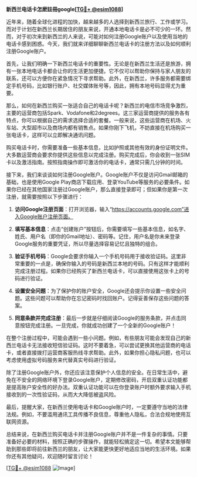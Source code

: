 **新西兰电话卡怎麽註冊google[[TG💪+ @esim1088](https://t.me/s/esim1088)]**

近年来，随着全球化进程的加快，越来越多的人选择到新西兰旅行、工作或学习。而对于计划在新西兰长期居住的朋友来说，开通本地电话卡是必不可少的一环。然而，对于初次来到新西兰的人来说，可能对如何注册Google账户以及使用当地的电话卡感到困惑。今天，我们就来详细聊聊新西兰电话卡的注册方法以及如何顺利注册Google账户。

首先，让我们明确一下新西兰电话卡的重要性。无论是在新西兰生活还是旅游，拥有一张本地电话卡都会让你的生活更加便捷。它不仅可以帮助你保持与家人朋友的联系，还可以方便你在紧急情况下寻求帮助。此外，在新西兰，许多服务都需要绑定手机号码，比如银行账户、社交媒体账号等，因此，拥有本地号码显得尤为重要。

那么，如何在新西兰购买一张适合自己的电话卡呢？新西兰的电信市场竞争激烈，主要的运营商包括Spark、Vodafone和2degrees。这三家运营商提供的服务各有特点，你可以根据自己的需求选择合适的套餐。一般来说，这些运营商在机场、火车站、大型超市以及商场内都有销售点。如果你刚下飞机，不妨直接在机场购买一张电话卡，这样可以立即解决通讯问题。

购买电话卡时，你需要准备一些基本信息，比如护照或其他有效的身份证明文件。大多数运营商会要求你提供这些信息以完成注册。购买完成后，你会收到一张SIM卡以及激活指南。按照指南操作即可激活你的电话卡，通常只需几分钟的时间。

接下来，我们来谈谈如何注册Google账户。Google账户不仅是访问Gmail邮箱的基础，也是使用Google Play商店下载应用、登录YouTube等服务的必要条件。如果你已经在其他国家注册过Google账户，那么直接登录即可；但如果你是第一次注册，就需要按照以下步骤进行：

1. **访问Google注册页面**：打开浏览器，输入“https://accounts.google.com”进入Google账户注册页面。
   
2. **填写基本信息**：点击“创建账户”按钮后，你需要填写一些基本信息，如名字、姓氏、用户名（即你的Gmail地址）、密码等。记住，用户名是你未来登录Google服务的重要凭证，所以尽量选择容易记忆且独特的组合。

3. **验证手机号码**：Google会要求你输入一个手机号码用于接收验证码。这里非常重要的一点是，确保你输入的号码是新西兰本地的号码。只有这样才能顺利完成注册过程。如果你已经购买了新西兰电话卡，可以直接使用这张卡上的号码进行验证。

4. **设置安全问题**：为了保护你的账户安全，Google还会提示你设置一些安全问题。这些问题可以帮助你在忘记密码时找回账户。记得妥善保存这些问题的答案。

5. **同意条款并完成注册**：最后一步就是仔细阅读Google的服务条款，并点击同意按钮完成注册。一旦完成，你就成功创建了一个全新的Google账户！

在整个注册过程中，可能会遇到一些小问题。例如，有些朋友可能会发现自己的新西兰电话卡无法接收短信验证码。这时不要着急，可以尝试更换其他运营商的电话卡，或者直接拨打运营商客服热线寻求帮助。此外，如果你担心隐私问题，也可以考虑使用虚拟号码服务来代替真实号码进行验证。

除了注册Google账户外，你还应该注意保护个人信息的安全。在日常生活中，避免在不安全的网络环境下登录Google账户，定期修改密码，开启双重认证功能都是提高账户安全性的好办法。双重认证功能可以在你登录账户时额外要求输入手机接收到的一次性验证码，从而大大降低被盗风险。

最后，提醒大家，在新西兰使用电话卡和Google账户时，一定要遵守当地的法律法规。例如，不要滥用通讯工具传播不良信息，尊重他人隐私，合法合规地使用互联网资源。

总结来说，在新西兰购买电话卡并注册Google账户并不是一件复杂的事情。只要准备好必要的材料，按照正确的步骤操作，就能轻松搞定这一切。希望本文能够帮助到那些即将前往新西兰的朋友，让大家能更快更好地适应当地的生活环境。如果你还有其他疑问，欢迎随时留言讨论！

[[TG💪+ @esim1088](https://t.me/s/esim1088) ![Image](https://i.postimg.cc/4NQfJmqS/Snipaste-2025-05-13-00-14-12.png)]